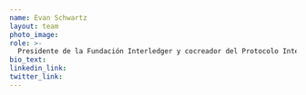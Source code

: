```yaml
---
name: Evan Schwartz
layout: team
photo_image:
role: >-
  Presidente de la Fundación Interledger y cocreador del Protocolo Interledger
bio_text:
linkedin_link:
twitter_link:
---
```



